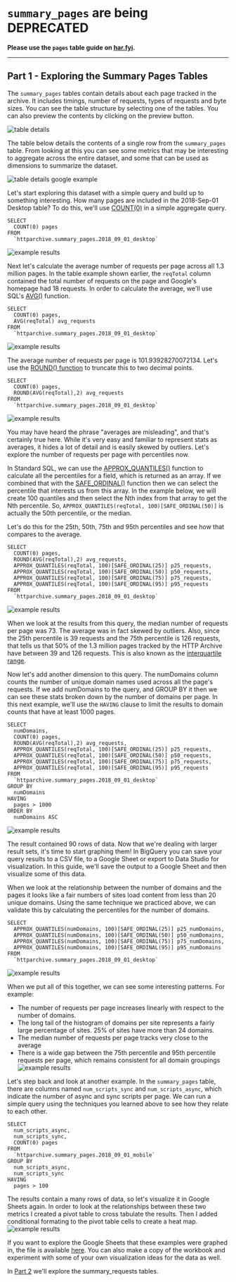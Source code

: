 # `summary_pages` are being DEPRECATED

**Please use the `pages` table guide on [har.fyi](http://har.fyi/reference/tables/pages/).**

---

Part 1 - Exploring the Summary Pages Tables
----------------------

The `summary_pages` tables contain details about each page tracked in the archive. It includes timings, number of requests, types of requests and byte sizes. You can see the table structure by selecting one of the tables. You can also preview the contents by clicking on the preview button.

![table details](./images/guided_tour_summary_pages-tabledetails.jpg)

The table below details the contents of a single row from the `summary_pages` table. From looking at this you can see some metrics that may be interesting to aggregate across the entire dataset, and some that can be used as dimensions to summarize the dataset.

![table details google example](./images/guided_tour_summary_pages-google_example.jpg)

Let's start exploring this dataset with a simple query and build up to something interesting. How many pages are included in the 2018-Sep-01 Desktop table? To do this, we'll use [COUNT(0)](https://cloud.google.com/bigquery/docs/reference/standard-sql/functions-and-operators#count) in a simple aggregate query.

```
SELECT
  COUNT(0) pages
FROM
  `httparchive.summary_pages.2018_09_01_desktop`
```
![example results](./images/guided_tour_summary_pages-count.jpg)

Next let's calculate the average number of requests per page across all 1.3 million pages. In the table example shown earlier, the `reqTotal` column contained the total number of requests on the page and Google's homepage had 18 requests. In order to calculate the average, we'll use SQL's [AVG()](https://cloud.google.com/bigquery/docs/reference/standard-sql/functions-and-operators#avg) function.

```
SELECT
  COUNT(0) pages,
  AVG(reqTotal) avg_requests
FROM
  `httparchive.summary_pages.2018_09_01_desktop`
```
![example results](./images/guided_tour_summary_pages-avg.jpg)

The average number of requests per page is 101.93928270072134. Let's use the [ROUND() function](https://cloud.google.com/bigquery/docs/reference/standard-sql/functions-and-operators#round) to truncate this to two decimal points.

```
SELECT
  COUNT(0) pages,
  ROUND(AVG(reqTotal),2) avg_requests
FROM
  `httparchive.summary_pages.2018_09_01_desktop`
```
![example results](./images/guided_tour_summary_pages-avg_rounded.jpg)

You may have heard the phrase "averages are misleading", and that's certainly true here. While it's very easy and familiar to represent stats as averages, it hides a lot of detail and is easily skewed by outliers. Let's explore the number of requests per page with percentiles now.

In Standard SQL, we can use the [APPROX_QUANTILES()](https://cloud.google.com/bigquery/docs/reference/standard-sql/functions-and-operators#approx_quantiles) function to calculate all the percentiles for a field, which is returned as an array.  If we combined that with the [SAFE_ORDINAL()](https://cloud.google.com/bigquery/docs/reference/standard-sql/functions-and-operators#safe_offset-and-safe_ordinal) function then we can select the percentile that interests us from this array.  In the example below, we will create 100 quantiles and then select the Nth index from that array to get the Nth percentile. So, `APPROX_QUANTILES(reqTotal, 100)[SAFE_ORDINAL(50)]` is actually the 50th percentile, or the median.

Let's do this for the 25th, 50th, 75th and 95th percentiles and see how that compares to the average.

```
SELECT
  COUNT(0) pages,
  ROUND(AVG(reqTotal),2) avg_requests,
  APPROX_QUANTILES(reqTotal, 100)[SAFE_ORDINAL(25)] p25_requests,
  APPROX_QUANTILES(reqTotal, 100)[SAFE_ORDINAL(50)] p50_requests,
  APPROX_QUANTILES(reqTotal, 100)[SAFE_ORDINAL(75)] p75_requests,
  APPROX_QUANTILES(reqTotal, 100)[SAFE_ORDINAL(95)] p95_requests
FROM
  `httparchive.summary_pages.2018_09_01_desktop`
```
![example results](./images/guided_tour_summary_pages-percentiles.jpg)

When we look at the results from this query, the median number of requests per page was 73. The average was in fact skewed by outliers. Also, since the 25th percentile is 39 requests and the 75th percentile is 126 requests, that tells us that 50% of the 1.3 million pages tracked by the HTTP Archive have between 39 and 126 requests. This is also known as the [interquartile range](https://en.wikipedia.org/wiki/Interquartile_range).

Now let's add another dimension to this query. The numDomains column counts the number of unique domain names used across all the page's requests. If we add numDomains to the query, and GROUP BY it then we can see these stats broken down by the number of domains per page. In this next example, we'll use the `HAVING` clause to limit the results to domain counts that have at least 1000 pages.

```
SELECT
  numDomains,
  COUNT(0) pages,
  ROUND(AVG(reqTotal),2) avg_requests,
  APPROX_QUANTILES(reqTotal, 100)[SAFE_ORDINAL(25)] p25_requests,
  APPROX_QUANTILES(reqTotal, 100)[SAFE_ORDINAL(50)] p50_requests,
  APPROX_QUANTILES(reqTotal, 100)[SAFE_ORDINAL(75)] p75_requests,
  APPROX_QUANTILES(reqTotal, 100)[SAFE_ORDINAL(95)] p95_requests
FROM
  `httparchive.summary_pages.2018_09_01_desktop`
GROUP BY
  numDomains
HAVING
  pages > 1000
ORDER BY
  numDomains ASC
```
![example results](./images/guided_tour_summary_pages-numDomains_percentiles.jpg)

The result contained 90 rows of data.  Now that we're dealing with larger result sets, it's time to start graphing them!
In BigQuery you can save your query results to a CSV file, to a Google Sheet or export to Data Studio for visualization. In this guide, we'll save the output to a Google Sheet and then visualize some of this data.

When we look at the relationship between the number of domains and the pages it looks like a fair numbers of sites load content from less than 20 unique domains. Using the same technique we practiced above, we can validate this by calculating the percentiles for the number of domains.

```
SELECT
  APPROX_QUANTILES(numDomains, 100)[SAFE_ORDINAL(25)] p25_numDomains,
  APPROX_QUANTILES(numDomains, 100)[SAFE_ORDINAL(50)] p50_numDomains,
  APPROX_QUANTILES(numDomains, 100)[SAFE_ORDINAL(75)] p75_numDomains,
  APPROX_QUANTILES(numDomains, 100)[SAFE_ORDINAL(95)] p95_numDomains
FROM
  `httparchive.summary_pages.2018_09_01_desktop`
```
![example results](./images/guided_tour_summary_pages-numDomains.jpg)

When we put all of this together, we can see some interesting patterns. For example:
- The number of requests per page increases linearly with respect to the number of domains.
- The long tail of the histogram of domains per site represents a fairly large percentage of sites. 25% of sites have more than 24 domains.
- The median number of requests per page tracks very close to the average
- There is a wide gap between the 75th percentile and 95th percentile requests per page, which remains consistent for all domain groupings
![example results](./images/guided_tour_summary_pages-numDomains_requests_graph.jpg)


Let's step back and look at another example. In the `summary_pages` table, there are columns named `num_scripts_sync` and `num_scripts_async`, which indicate the number of async and sync scripts per page. We can run a simple query using the techniques you learned above to see how they relate to each other.

```
SELECT
  num_scripts_async,
  num_scripts_sync,
  COUNT(0) pages
FROM
  `httparchive.summary_pages.2018_09_01_mobile`
GROUP BY
  num_scripts_async,
  num_scripts_sync
HAVING
  pages > 100
```

The results contain a many rows of data, so let's visualize it in Google Sheets again. In order to look at the relationships between these two metrics I created a pivot table to cross tabulate the results. Then I added conditional formating to the pivot table cells to create a heat map.
![example results](./images/guided_tour_summary_pages-sync_async_graph.jpg)

If you want to explore the Google Sheets that these examples were graphed in, the file is available [here](https://docs.google.com/spreadsheets/d/17hmRQvleJTmimkufzxH-o0NLLd7R4EamK81yDIwm0BU/edit?usp=sharing). You can also make a copy of the workbook and experiment with some of your own visualization ideas for the data as well.

In [Part 2](./guided_tour_summary_requests.md) we'll explore the summary_requests tables.
